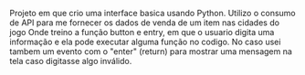 Projeto em que crio uma interface basica usando Python.
Utilizo o consumo de API para me fornecer os dados de venda de um item nas cidades do jogo
Onde treino a função button e entry, em que o usuario digita uma informação
e ela pode executar alguma função no codigo. No caso usei tambem um evento com
o "enter" (return) para mostrar uma mensagem na tela caso digitasse algo inválido.
